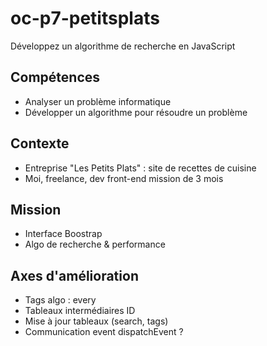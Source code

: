 # oc-p7-petitsplats
Développez un algorithme de recherche en JavaScript

## Compétences
- Analyser un problème informatique
- Développer un algorithme pour résoudre un problème

## Contexte
- Entreprise "Les Petits Plats" : site de recettes de cuisine 
- Moi, freelance, dev front-end mission de 3 mois

## Mission
- Interface Boostrap
- Algo de recherche & performance

## Axes d'amélioration
- Tags algo : every
- Tableaux intermédiaires ID
- Mise à jour tableaux (search, tags)
- Communication event dispatchEvent ?
